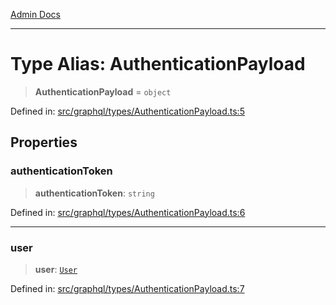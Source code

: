 [Admin Docs](/)

***

# Type Alias: AuthenticationPayload

> **AuthenticationPayload** = `object`

Defined in: [src/graphql/types/AuthenticationPayload.ts:5](https://github.com/PalisadoesFoundation/talawa-api/blob/b92360e799fdc7cf89a1346eb8395735c501ee9c/src/graphql/types/AuthenticationPayload.ts#L5)

## Properties

### authenticationToken

> **authenticationToken**: `string`

Defined in: [src/graphql/types/AuthenticationPayload.ts:6](https://github.com/PalisadoesFoundation/talawa-api/blob/b92360e799fdc7cf89a1346eb8395735c501ee9c/src/graphql/types/AuthenticationPayload.ts#L6)

***

### user

> **user**: [`User`](../../User/User/type-aliases/User.md)

Defined in: [src/graphql/types/AuthenticationPayload.ts:7](https://github.com/PalisadoesFoundation/talawa-api/blob/b92360e799fdc7cf89a1346eb8395735c501ee9c/src/graphql/types/AuthenticationPayload.ts#L7)
